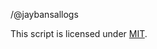 /@jaybansallogs

This script is licensed under [MIT](https://tlo.mit.edu/learn-about-intellectual-property/software-and-open-source-licensing).


